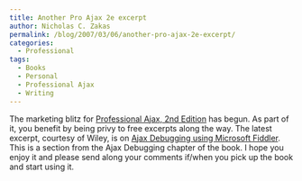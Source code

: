 ```yaml
---
title: Another Pro Ajax 2e excerpt
author: Nicholas C. Zakas
permalink: /blog/2007/03/06/another-pro-ajax-2e-excerpt/
categories:
  - Professional
tags:
  - Books
  - Personal
  - Professional Ajax
  - Writing
---
```

The marketing blitz for <a title="Professional Ajax, Second Edition" rel="external" href="http://www.amazon.com/gp/redirect.html?ie=UTF8&location=http%3A%2F%2Fwww.amazon.com%2FProfessional-Ajax-2nd-Nicholas-Zakas%2Fdp%2F0470109491%2F&tag=nczonline-20&linkCode=ur2&camp=1789&creative=9325">Professional Ajax, 2nd Edition</a> has begun. As part of it, you benefit by being privy to free excerpts along the way. The latest excerpt, courtesy of Wiley, is on <a title="Ajax Debugging using Microsoft Fiddler" rel="external" href="http://www.wrox.com/WileyCDA/Section/id-303210.html">Ajax Debugging using Microsoft Fiddler</a>. This is a section from the Ajax Debugging chapter of the book. I hope you enjoy it and please send along your comments if/when you pick up the book and start using it.
